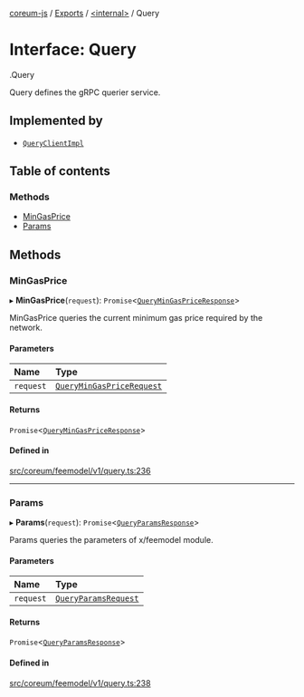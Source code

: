 [coreum-js](../README.md) / [Exports](../modules.md) / [<internal\>](../modules/internal_.md) / Query

# Interface: Query

[<internal>](../modules/internal_.md).Query

Query defines the gRPC querier service.

## Implemented by

- [`QueryClientImpl`](../classes/internal_.QueryClientImpl.md)

## Table of contents

### Methods

- [MinGasPrice](internal_.Query.md#mingasprice)
- [Params](internal_.Query.md#params)

## Methods

### MinGasPrice

▸ **MinGasPrice**(`request`): `Promise`<[`QueryMinGasPriceResponse`](../modules/internal_.md#querymingaspriceresponse)\>

MinGasPrice queries the current minimum gas price required by the network.

#### Parameters

| Name | Type |
| :------ | :------ |
| `request` | [`QueryMinGasPriceRequest`](../modules/internal_.md#querymingaspricerequest) |

#### Returns

`Promise`<[`QueryMinGasPriceResponse`](../modules/internal_.md#querymingaspriceresponse)\>

#### Defined in

[src/coreum/feemodel/v1/query.ts:236](https://github.com/CooperFoundation/coreum-js/blob/54a22f0/src/coreum/feemodel/v1/query.ts#L236)

___

### Params

▸ **Params**(`request`): `Promise`<[`QueryParamsResponse`](../modules/internal_.md#queryparamsresponse-2)\>

Params queries the parameters of x/feemodel module.

#### Parameters

| Name | Type |
| :------ | :------ |
| `request` | [`QueryParamsRequest`](../modules/internal_.md#queryparamsrequest) |

#### Returns

`Promise`<[`QueryParamsResponse`](../modules/internal_.md#queryparamsresponse-2)\>

#### Defined in

[src/coreum/feemodel/v1/query.ts:238](https://github.com/CooperFoundation/coreum-js/blob/54a22f0/src/coreum/feemodel/v1/query.ts#L238)
